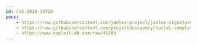 ```yaml
---
id: CVE-2018-14728
pocs:
    - https://raw.githubusercontent.com/jaeles-project/jaeles-signatures/master/cves/responsive-filemanager-lfi-cve-2018-14728.yaml
    - https://raw.githubusercontent.com/projectdiscovery/nuclei-templates/master/cves/CVE-2018-14728.yaml
    - https://www.exploit-db.com/raw/45103
---
```

